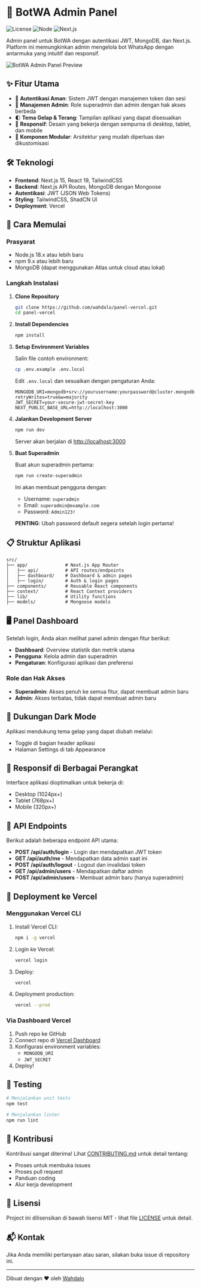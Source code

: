 # 🚀 BotWA Admin Panel

![License](https://img.shields.io/badge/license-MIT-blue.svg)
![Node](https://img.shields.io/badge/node-%3E%3D18.0.0-green.svg)
![Next.js](https://img.shields.io/badge/next.js-15.x-black)

Admin panel untuk BotWA dengan autentikasi JWT, MongoDB, dan Next.js. Platform ini memungkinkan admin mengelola bot WhatsApp dengan antarmuka yang intuitif dan responsif.

![BotWA Admin Panel Preview](https://via.placeholder.com/1200x600?text=BotWA+Admin+Panel)

## ✨ Fitur Utama

- 🔐 **Autentikasi Aman**: Sistem JWT dengan manajemen token dan sesi
- 👥 **Manajemen Admin**: Role superadmin dan admin dengan hak akses berbeda
- 🌓 **Tema Gelap & Terang**: Tampilan aplikasi yang dapat disesuaikan
- 📱 **Responsif**: Desain yang bekerja dengan sempurna di desktop, tablet, dan mobile
- 🧩 **Komponen Modular**: Arsitektur yang mudah diperluas dan dikustomisasi

## 🛠️ Teknologi

- **Frontend**: Next.js 15, React 19, TailwindCSS
- **Backend**: Next.js API Routes, MongoDB dengan Mongoose
- **Autentikasi**: JWT (JSON Web Tokens)
- **Styling**: TailwindCSS, ShadCN UI
- **Deployment**: Vercel

## 🚀 Cara Memulai

### Prasyarat

- Node.js 18.x atau lebih baru
- npm 9.x atau lebih baru
- MongoDB (dapat menggunakan Atlas untuk cloud atau lokal)

### Langkah Instalasi

1. **Clone Repository**

   ```bash
   git clone https://github.com/wahdalo/panel-vercel.git
   cd panel-vercel
   ```

2. **Install Dependencies**

   ```bash
   npm install
   ```

3. **Setup Environment Variables**

   Salin file contoh environment:
   ```bash
   cp .env.example .env.local
   ```

   Edit `.env.local` dan sesuaikan dengan pengaturan Anda:
   ```
   MONGODB_URI=mongodb+srv://yourusername:yourpassword@cluster.mongodb.net/botwa?retryWrites=true&w=majority
   JWT_SECRET=your-secure-jwt-secret-key
   NEXT_PUBLIC_BASE_URL=http://localhost:3000
   ```

4. **Jalankan Development Server**

   ```bash
   npm run dev
   ```

   Server akan berjalan di [http://localhost:3000](http://localhost:3000)

5. **Buat Superadmin**

   Buat akun superadmin pertama:
   ```bash
   npm run create-superadmin
   ```
   
   Ini akan membuat pengguna dengan:
   - Username: `superadmin`
   - Email: `superadmin@example.com` 
   - Password: `Admin123!`
   
   **PENTING**: Ubah password default segera setelah login pertama!

## 📋 Struktur Aplikasi

```
src/
├── app/              # Next.js App Router
│   ├── api/          # API routes/endpoints
│   ├── dashboard/    # Dashboard & admin pages
│   ├── login/        # Auth & login pages
├── components/       # Reusable React components
├── context/          # React Context providers
├── lib/              # Utility functions
├── models/           # Mongoose models
```

## 🖥️ Panel Dashboard

Setelah login, Anda akan melihat panel admin dengan fitur berikut:

- **Dashboard**: Overview statistik dan metrik utama
- **Pengguna**: Kelola admin dan superadmin
- **Pengaturan**: Konfigurasi aplikasi dan preferensi

### Role dan Hak Akses

- **Superadmin**: Akses penuh ke semua fitur, dapat membuat admin baru
- **Admin**: Akses terbatas, tidak dapat membuat admin baru

## 🌙 Dukungan Dark Mode

Aplikasi mendukung tema gelap yang dapat diubah melalui:
- Toggle di bagian header aplikasi
- Halaman Settings di tab Appearance

## 📱 Responsif di Berbagai Perangkat

Interface aplikasi dioptimalkan untuk bekerja di:
- Desktop (1024px+)
- Tablet (768px+)
- Mobile (320px+)

## 🔄 API Endpoints

Berikut adalah beberapa endpoint API utama:

- **POST /api/auth/login** - Login dan mendapatkan JWT token
- **GET /api/auth/me** - Mendapatkan data admin saat ini
- **POST /api/auth/logout** - Logout dan invalidasi token
- **GET /api/admin/users** - Mendapatkan daftar admin
- **POST /api/admin/users** - Membuat admin baru (hanya superadmin)

## 🚀 Deployment ke Vercel

### Menggunakan Vercel CLI

1. Install Vercel CLI:
   ```bash
   npm i -g vercel
   ```

2. Login ke Vercel:
   ```bash
   vercel login
   ```

3. Deploy:
   ```bash
   vercel
   ```

4. Deployment production:
   ```bash
   vercel --prod
   ```

### Via Dashboard Vercel

1. Push repo ke GitHub
2. Connect repo di [Vercel Dashboard](https://vercel.com)
3. Konfigurasi environment variables:
   - `MONGODB_URI`
   - `JWT_SECRET`
4. Deploy!

## 🧪 Testing

```bash
# Menjalankan unit tests
npm test

# Menjalankan linter
npm run lint
```

## 🤝 Kontribusi

Kontribusi sangat diterima! Lihat [CONTRIBUTING.md](CONTRIBUTING.md) untuk detail tentang:

- Proses untuk membuka issues
- Proses pull request
- Panduan coding
- Alur kerja development

## 📄 Lisensi

Project ini dilisensikan di bawah lisensi MIT - lihat file [LICENSE](LICENSE) untuk detail.

## 📬 Kontak

Jika Anda memiliki pertanyaan atau saran, silakan buka issue di repository ini.

---

Dibuat dengan ❤️ oleh [Wahdalo](https://github.com/wahdalo)

